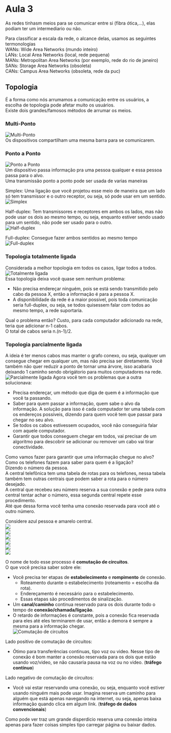 # Aula 3

As redes tinhasm meios para se comunicar entre si (fibra ótica,...), elas podiam ter um intermediario ou não.  

Para classificar a escala da rede, o alcance delas, usamos as seguintes termonologias  
WANs: Wide Area Networks (mundo inteiro)  
LANs: Local Area Networks (local, rede pequena)  
MANs: Metropolitan Area Networks (por exemplo, rede do rio de janeiro)   
SANs: Storage Area Networks (obsoleta)  
CANs: Campus Area Networks (obsoleta, rede da puc)

## Topologia
É a forma como nós arrumamos a comunicação entre os usuários, a escolha de topologia pode afetar muito os usuários.  
Existe dois grandes/famosos métodos de arrumar os meios.  

### Multi-Ponto  
![Multi-Ponto](1.PNG)  
Os dispositivos compartilham uma mesma barra para se comunicarem.  

### Ponto a Ponto  
![Ponto a Ponto](2.PNG)  
Um dispositivo passa informação pra uma pessoa qualquer e essa pessoa passa para o alvo.  
Uma transmissão ponto a ponto pode ser usada de varias maneiras  

Simplex: Uma ligação que você projetou esse meio de maneira que um lado só tem transmissor e o outro receptor, ou seja, só pode usar em um sentido.  
![Simplex](3.PNG)  

Half-duplex: Tem transmissores e receptores em ambos os lados, mas não pode usar os dois ao mesmo tempo, ou seja, enquanto estiver sendo usado para um sentido, não pode ser usado para o outro.  
![Half-duplex](4.PNG)  

Full-duplex: Consegue fazer ambos sentidos ao mesmo tempo  
![Full-duplex](5.PNG)  

### Topologia totalmente ligada
Considerada a melhor topologia em todos os casos, ligar todos a todos.  
![Totalmente ligada](6.PNG)  
Essa topologia deixa você quase sem nenhum problema:  
* Não precisa endereçar ninguém, pois se está sendo transmitido pelo cabo da pessoa X, então a informação é para a pessoa X.  
* A disponibilidade da rede é a maior possivel, pois toda comunicação seria full-duplex, ou seja, se todos quisessem falar com todos ao mesmo tempo, a rede suportaria.  

Qual o problema então? Custo, para cada computador adicionado na rede, teria que adicionar n-1 cabos.  
O total de cabos seria n.(n-1)/2.  

### Topologia parcialmente ligada
A ideia é ter menos cabos mas manter o grafo conexo, ou seja, qualquer um consegue chegar em qualquer um, mas não precisa ser diretamente. Você também não quer reduzir a ponto de tornar uma árvore, isso acabaria deixando 1 caminho sendo obrigátorio para muitos computadores na rede.    
![Parcialmente ligada](7.PNG)
Agora você tem os problemas que a outra solucionava:  
* Precisa endereçar, um método que diga de quem é a informação que você ta passando.   
* Saber para quem passar a informação, quem sabe o alvo da informação. A solução para isso é cada computador ter uma tabela com os endereços possíveis, dizendo para quem você tem que passar para chegar no seu alvo.  
* Se todos os cabos estivessem ocupados, você não conseguiria falar com aquele computador.  
* Garantir que todos conseguem chegar em todos, vai precisar de um algoritmo para descobrir se adicionar ou remover um cabo vai tirar conectividade.  

Como vamos fazer para garantir que uma informação chegue no alvo?  
Como os telefones fazem para saber para quem é a ligação?  
Dizendo o número da pessoa.  
A central telefônica tem uma tabela de rotas para os telefones, nessa tabela também tem outras centrais que podem saber a rota para o número desejado.  
A central que recebeu seu número reserva a sua conexão e pede para outra central tentar achar o número, essa segunda central repete esse procedimento.  
Até que dessa forma você tenha uma conexão reservada para você até o outro número.  

Considere azul pessoa e amarelo central.  
![](8.PNG)  
![](9.PNG)  
![](10.PNG)  
![](11.PNG)  
![](12.PNG)  
![](13.PNG)  

O nome de todo esse processo é **comutação de circuitos**.  
O que você precisa saber sobre ele:  
* Você precisa ter etapas de **estabelecimento** e **rompimento** de conexão.  
  * Roteamento durante o estabelecimento (roteamento =  escolha da rota).  
  * Endereçamento é necessário para o estabelecimento.  
  * Essas etapas são procedimentos de sinalização.  
* Um **canal/caminho** continua reservado para os dois durante todo o tempo de **conexão/chamada/ligação**.  
* O retardo de informações é constante, pois a conexão fica reservada para eles até eles terminarem de usar, então a demora é sempre a mesma para a informação chegar.  
![Comutação de circuitos](14.PNG)

Lado positivo de comutação de circuitos:
* Ótimo para transferências continuas, tipo voz ou video. Nesse tipo de conexão é bom manter a conexão reservada para os dois que estão usando voz/video, se não causaria pausa na voz ou no video. (**tráfego contínuo**)  

Lado negativo de comutação de circuitos:
* Você vai estar reservando uma conexão, ou seja, enquanto você estiver usando ninguém mais pode usar. Imagina reserva um caminho para alguém que está apenas navegando na internet, ou seja, apenas baixa informação quando clica em algum link. (**tráfego de dados convencionais**)  

Como pode ver traz um grande disperdicio reserva uma conexão inteira apenas para fazer coisas simples tipo carregar página ou baixar dados.  
